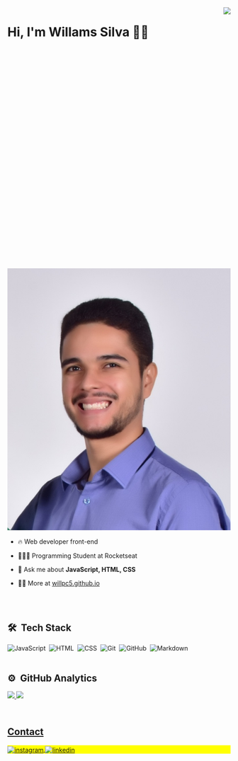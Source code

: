 <img align="right" height="590em" src="https://raw.githubusercontent.com/gist/willpc5/34034471de111506a0d209d5e5bc7a77/raw/5a8f1613b6344d3e62429d051c17b3e9cf09c772/githubcard.svg"/>
<h1 align="left">Hi, I'm Willams Silva 👋🏽</h1>
<p align="left"> <img src="./image/perfil.jpg" alt="Profile views" /> </p>

- 🔥 Web developer front-end 

- 👨🏽‍🎓 Programming Student at Rocketseat 

- 💬 Ask me about **JavaScript, HTML, CSS**

- 👨‍💻 More at [willpc5.github.io](https://willpc5.github.io/portfolio/)

<br><br>

## 🛠 &nbsp;Tech Stack

![JavaScript](https://img.shields.io/badge/-JavaScript-05122A?style=for-the-badge&logo=javascript)&nbsp;
![HTML](https://img.shields.io/badge/-HTML-05122A?style=for-the-badge&logo=HTML5)&nbsp;
![CSS](https://img.shields.io/badge/-CSS-05122A?style=for-the-badge&logo=CSS3&logoColor=1572B6)&nbsp;
![Git](https://img.shields.io/badge/-Git-05122A?style=for-the-badge&logo=git)&nbsp;
![GitHub](https://img.shields.io/badge/-GitHub-05122A?style=for-the-badge&logo=github)&nbsp;
![Markdown](https://img.shields.io/badge/-Markdown-05122A?style=for-the-badge&logo=markdown)&nbsp;
<br><br>

## ⚙️ &nbsp;GitHub Analytics

<p align="left">
   <a href="https://github.com/willpc5">
   <img width="380em" src="https://github-readme-stats.vercel.app/api?username=willpc5&show_icons=true&theme=dark&include_all_commits=true&count_private=true"/>
   <img width="380em" src="https://github-readme-stats.vercel.app/api/top-langs/?username=willpc5&layout=compact&langs_count=6&theme=tokyonight"/>
</p>

<br>

## Contact

<p align="left" style="background:yellow">
<a href="https://instagram.com/_willams_silva7" target="_blank">
 <img align="center" src="https://img.shields.io/badge/-_willpc5-05122A?style=for-the-badge&logo=instagram" alt="instagram"/>
</a>
<a href="https://www.linkedin.com/in/willams-silva-084baa188/" target="_blank">
  <img align="center" src="https://img.shields.io/badge/-willpc5-05122A?style=for-the-badge&logo=linkedin" alt="linkedin"/>
</a>
</p>

<br><br>
